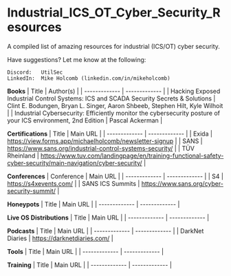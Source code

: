 # Industrial_ICS_OT_Cyber_Security_Resources
A compiled list of amazing resources for industrial (ICS/OT) cyber security.

Have suggestions?  Let me know at the following:
 
    Discord:   UtilSec
    LinkedIn:  Mike Holcomb (linkedin.com/in/mikeholcomb)

**Books**
| Title | Author(s) |
| ------------- | ------------- |
| Hacking Exposed Industrial Control Systems: ICS and SCADA Security Secrets & Solutions  | Clint E. Bodungen, Bryan L. Singer, Aaron Shbeeb, Stephen Hilt, Kyle Wilhoit  |
| Industrial Cybersecurity: Efficiently monitor the cybersecurity posture of your ICS environment, 2nd Edition  | Pascal Ackerman  |


**Certifications**
| Title | Main URL |
| ------------- | ------------- |
| Exida  | https://view.forms.app/michaelholcomb/newsletter-signup |
| SANS | https://www.sans.org/industrial-control-systems-security/ |
| TÜV Rheinland | https://www.tuv.com/landingpage/en/training-functional-safety-cyber-security/main-navigation/cyber-security/ |

**Conferences**
| Conference | Main URL |
| ------------- | ------------- |
| S4  | https://s4xevents.com/ |
| SANS ICS Summits  | https://www.sans.org/cyber-security-summit/ |

**Honeypots**
| Title | Main URL |
| ------------- | ------------- |

**Live OS Distributions**
| Title | Main URL |
| ------------- | ------------- |

**Podcasts**
| Title | Main URL |
| ------------- | ------------- |
| DarkNet Diaries | https://darknetdiaries.com/ |

**Tools**
| Title | Main URL |
| ------------- | ------------- |

**Training**
| Title | Main URL |
| ------------- | ------------- |


